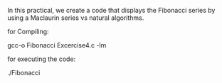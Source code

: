 In this practical, we create a code that displays the Fibonacci series by using  a Maclaurin series vs natural algorithms.




for Compiling:

gcc-o Fibonacci Excercise4.c -lm




for executing the code:


./Fibonacci
